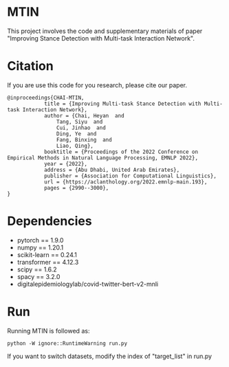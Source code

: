 # MTIN
This project involves the code and supplementary materials of paper "Improving Stance Detection with Multi-task Interaction Network".

# Citation
If you are use this code for you research, please cite our paper.

    @inproceedings{CHAI-MTIN,
                title = {Improving Multi-task Stance Detection with Multi-task Interaction Network},
                author = {Chai, Heyan  and
                    Tang, Siyu  and
                    Cui, Jinhao  and
                    Ding, Ye  and
                    Fang, Binxing  and
                    Liao, Qing},
                booktitle = {Proceedings of the 2022 Conference on Empirical Methods in Natural Language Processing, EMNLP 2022},
                year = {2022},
                address = {Abu Dhabi, United Arab Emirates},
                publisher = {Association for Computational Linguistics},
                url = {https://aclanthology.org/2022.emnlp-main.193},
                pages = {2990--3000},
    }

# Dependencies
* pytorch == 1.9.0
* numpy == 1.20.1
* scikit-learn == 0.24.1
* transformer == 4.12.3
* scipy == 1.6.2
* spacy == 3.2.0
* digitalepidemiologylab/covid-twitter-bert-v2-mnli


# Run
Running MTIN is followed as:

    python -W ignore::RuntimeWarning run.py

If you want to switch datasets, modify the index of "target_list" in run.py
